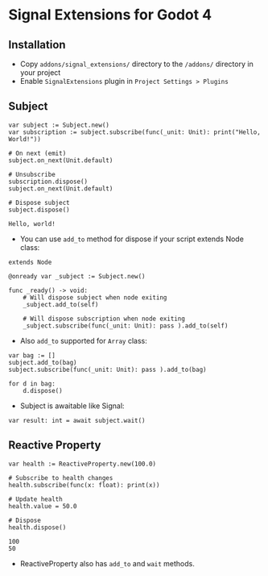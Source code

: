 # Signal Extensions for Godot 4
## Installation
- Copy `addons/signal_extensions/` directory to the `/addons/` directory in your project
- Enable `SignalExtensions` plugin in `Project Settings > Plugins`

## Subject
```gdscript
var subject := Subject.new()
var subscription := subject.subscribe(func(_unit: Unit): print("Hello, World!"))

# On next (emit)
subject.on_next(Unit.default)

# Unsubscribe
subscription.dispose()
subject.on_next(Unit.default)

# Dispose subject
subject.dispose()
```
```console
Hello, world!
```

- You can use `add_to` method for dispose if your script extends Node class:

```gdscript
extends Node

@onready var _subject := Subject.new()

func _ready() -> void:
    # Will dispose subject when node exiting
    _subject.add_to(self)

    # Will dispose subscription when node exiting
    _subject.subscribe(func(_unit: Unit): pass ).add_to(self)
```

- Also `add_to` supported for `Array` class:

```gdscript
var bag := []
subject.add_to(bag)
subject.subscribe(func(_unit: Unit): pass ).add_to(bag)

for d in bag:
    d.dispose()
```

- Subject is awaitable like Signal:

```gdscript
var result: int = await subject.wait()
```

## Reactive Property
```gdscript
var health := ReactiveProperty.new(100.0)

# Subscribe to health changes
health.subscribe(func(x: float): print(x))

# Update health
health.value = 50.0

# Dispose
health.dispose()
```
```console
100
50
```

- ReactiveProperty also has `add_to` and `wait` methods.